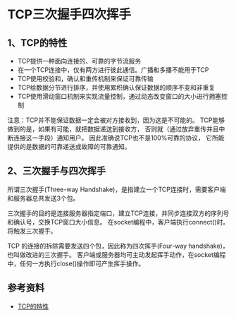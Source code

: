 # TCP三次握手四次挥手

## 1、TCP的特性

- TCP提供一种面向连接的、可靠的字节流服务
- 在一个TCP连接中，仅有两方进行彼此通信。广播和多播不能用于TCP
- TCP使用校验和，确认和重传机制来保证可靠传输
- TCP给数据分节进行排序，并使用累积确认保证数据的顺序不变和非重复
- TCP使用滑动窗口机制来实现流量控制，通过动态改变窗口的大小进行拥塞控制

注意：TCP并不能保证数据一定会被对方接收到，因为这是不可能的。
TCP能够做到的是，如果有可能，就把数据递送到接收方，
否则就（通过放弃重传并且中断连接这一手段）通知用户。
因此准确说TCP也不是100%可靠的协议，
它所能提供的是数据的可靠递送或故障的可靠通知。

## 2、三次握手与四次挥手

所谓三次握手(Three-way Handshake)，是指建立一个TCP连接时，需要客户端和服务器总共发送3个包。

三次握手的目的是连接服务器指定端口，建立TCP连接，并同步连接双方的序列号和确认号，交换TCP窗口大小信息。
在socket编程中，客户端执行connect()时。将触发三次握手。

TCP 的连接的拆除需要发送四个包，因此称为四次挥手(Four-way handshake)，也叫做改进的三次握手。
客户端或服务器均可主动发起挥手动作，在socket编程中，任何一方执行close()操作即可产生挥手操作。


## 参考资料

- [TCP的特性](https://hit-alibaba.github.io/interview/basic/network/TCP.html)
